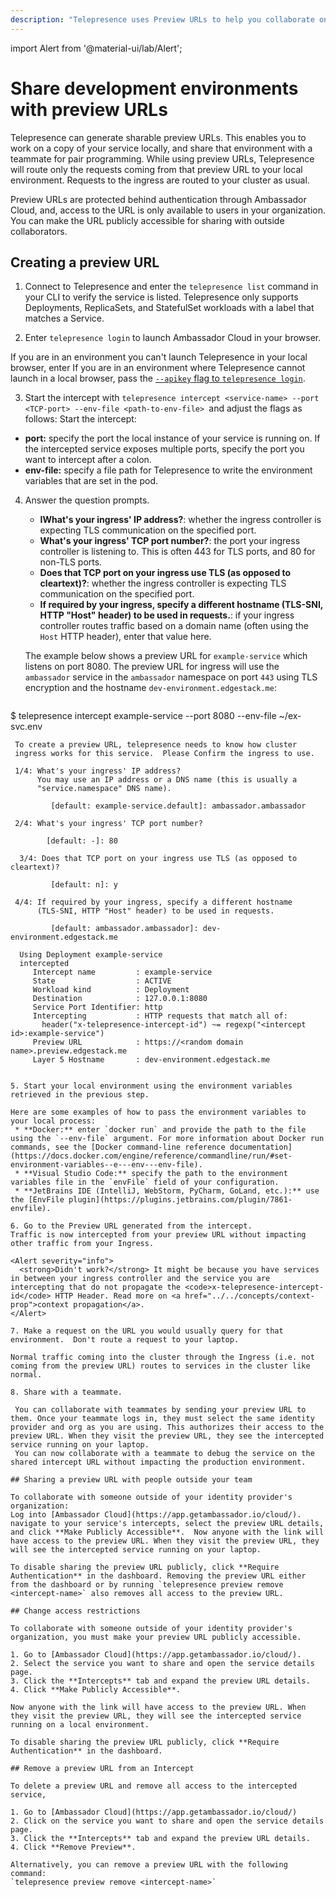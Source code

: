 ```yaml
---
description: "Telepresence uses Preview URLs to help you collaborate on developing Kubernetes services with teammates."
---
```


import Alert from '@material-ui/lab/Alert';

# Share development environments with preview URLs

Telepresence can generate sharable preview URLs. This enables you to work on a copy of your service locally, and share that environment with a teammate for pair programming. While using preview URLs, Telepresence will route only the requests coming from that preview URL to your local environment. Requests to the ingress are routed to your cluster as usual.

Preview URLs are protected behind authentication through Ambassador Cloud, and, access to the URL is only available to users in your organization. You can make the URL publicly accessible for sharing with outside collaborators.

## Creating a preview URL

1. Connect to Telepresence and enter the `telepresence list` command in your CLI to verify the service is listed. 
Telepresence only supports Deployments, ReplicaSets, and StatefulSet workloads with a label that matches a Service. 

2. Enter `telepresence login` to launch Ambassador Cloud in your browser.

 If you are in an environment you can't launch Telepresence in your local browser, enter   If you are in an environment where Telepresence cannot launch in a local browser, pass the [`--apikey` flag to `telepresence login`](../../reference/client/login/).

3. Start the intercept with `telepresence intercept <service-name> --port <TCP-port> --env-file <path-to-env-file> `and adjust the flags as follows:
 Start the intercept:
 * **port:** specify the port the local instance of your service is running on. If the intercepted service exposes multiple ports, specify the port you want to intercept after a colon.
 * **env-file:** specify a file path for Telepresence to write the environment variables that are set in the pod. 

4. Answer the question prompts.
   * **IWhat's your ingress' IP address?**: whether the ingress controller is expecting TLS communication on the specified port.
   * **What's your ingress' TCP port number?**: the port your ingress controller is listening to. This is often 443 for TLS ports, and 80 for non-TLS ports.
   * **Does that TCP port on your ingress use TLS (as opposed to cleartext)?**: whether the ingress controller is expecting TLS communication on the specified port.
   * **If required by your ingress, specify a different hostname (TLS-SNI, HTTP "Host" header) to be used in requests.**: if your ingress controller routes traffic based on a domain name (often using the `Host` HTTP header), enter that value here.

   The example below shows a preview URL for `example-service` which listens on port 8080.  The preview URL for ingress will use the `ambassador` service in the `ambassador` namespace on port `443` using TLS encryption and the hostname `dev-environment.edgestack.me`:

   ```console
$ telepresence intercept example-service --port 8080 --env-file ~/ex-svc.env

     To create a preview URL, telepresence needs to know how cluster
     ingress works for this service.  Please Confirm the ingress to use.

     1/4: What's your ingress' IP address?
          You may use an IP address or a DNS name (this is usually a
          "service.namespace" DNS name).

             [default: example-service.default]: ambassador.ambassador

     2/4: What's your ingress' TCP port number?

            [default: -]: 80

      3/4: Does that TCP port on your ingress use TLS (as opposed to cleartext)?

             [default: n]: y

     4/4: If required by your ingress, specify a different hostname
          (TLS-SNI, HTTP "Host" header) to be used in requests.

             [default: ambassador.ambassador]: dev-environment.edgestack.me

      Using Deployment example-service
      intercepted
         Intercept name         : example-service
         State                  : ACTIVE
         Workload kind          : Deployment
         Destination            : 127.0.0.1:8080
         Service Port Identifier: http
         Intercepting           : HTTP requests that match all of:
           header("x-telepresence-intercept-id") ~= regexp("<intercept id>:example-service")
         Preview URL            : https://<random domain name>.preview.edgestack.me
         Layer 5 Hostname       : dev-environment.edgestack.me

  ```

5. Start your local environment using the environment variables retrieved in the previous step.

  Here are some examples of how to pass the environment variables to your local process:
   * **Docker:** enter `docker run` and provide the path to the file using the `--env-file` argument. For more information about Docker run commands, see the [Docker command-line reference documentation](https://docs.docker.com/engine/reference/commandline/run/#set-environment-variables--e---env---env-file).
   * **Visual Studio Code:** specify the path to the environment variables file in the `envFile` field of your configuration.
   * **JetBrains IDE (IntelliJ, WebStorm, PyCharm, GoLand, etc.):** use the [EnvFile plugin](https://plugins.jetbrains.com/plugin/7861-envfile).

6. Go to the Preview URL generated from the intercept.
Traffic is now intercepted from your preview URL without impacting other traffic from your Ingress.

  <Alert severity="info">
    <strong>Didn't work?</strong> It might be because you have services in between your ingress controller and the service you are intercepting that do not propagate the <code>x-telepresence-intercept-id</code> HTTP Header. Read more on <a href="../../concepts/context-prop">context propagation</a>.
  </Alert>

7. Make a request on the URL you would usually query for that environment.  Don't route a request to your laptop.

  Normal traffic coming into the cluster through the Ingress (i.e. not coming from the preview URL) routes to services in the cluster like normal.

8. Share with a teammate.

   You can collaborate with teammates by sending your preview URL to them. Once your teammate logs in, they must select the same identity provider and org as you are using. This authorizes their access to the preview URL. When they visit the preview URL, they see the intercepted service running on your laptop. 
   You can now collaborate with a teammate to debug the service on the shared intercept URL without impacting the production environment.

## Sharing a preview URL with people outside your team

To collaborate with someone outside of your identity provider's organization:
Log into [Ambassador Cloud](https://app.getambassador.io/cloud/).
 navigate to your service's intercepts, select the preview URL details, and click **Make Publicly Accessible**.  Now anyone with the link will have access to the preview URL. When they visit the preview URL, they will see the intercepted service running on your laptop.

To disable sharing the preview URL publicly, click **Require Authentication** in the dashboard. Removing the preview URL either from the dashboard or by running `telepresence preview remove <intercept-name>` also removes all access to the preview URL.

## Change access restrictions

To collaborate with someone outside of your identity provider's organization, you must make your preview URL publicly accessible.

1. Go to [Ambassador Cloud](https://app.getambassador.io/cloud/).
2. Select the service you want to share and open the service details page.
3. Click the **Intercepts** tab and expand the preview URL details.
4. Click **Make Publicly Accessible**.

Now anyone with the link will have access to the preview URL. When they visit the preview URL, they will see the intercepted service running on a local environment.

To disable sharing the preview URL publicly, click **Require Authentication** in the dashboard.

## Remove a preview URL from an Intercept

To delete a preview URL and remove all access to the intercepted service,

1. Go to [Ambassador Cloud](https://app.getambassador.io/cloud/)
2. Click on the service you want to share and open the service details page.
3. Click the **Intercepts** tab and expand the preview URL details.
4. Click **Remove Preview**.

Alternatively, you can remove a preview URL with the following command:
`telepresence preview remove <intercept-name>`
